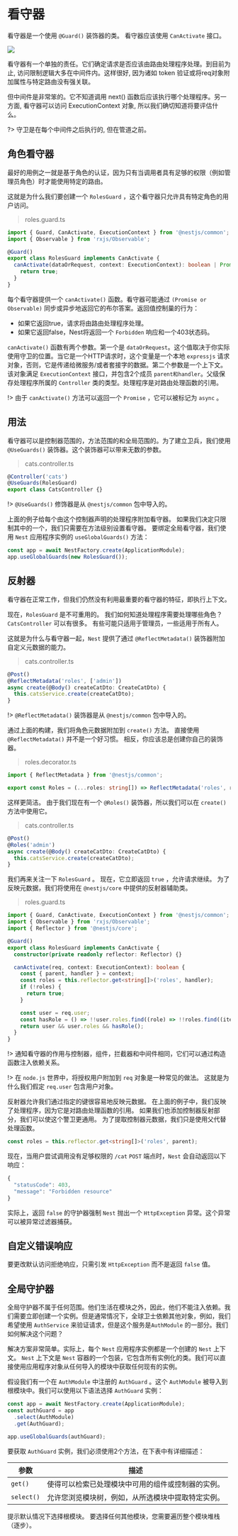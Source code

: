 # 看守器

看守器是一个使用 `@Guard()` 装饰器的类。 看守器应该使用 `CanActivate` 接口。

![](https://docs.nestjs.com/assets/Guards_1.png)

看守器有一个单独的责任。它们确定请求是否应该由路由处理程序处理。到目前为止, 访问限制逻辑大多在中间件内。这样很好, 因为诸如 token 验证或将req对象附加属性与特定路由没有强关联。

但中间件是非常笨的。它不知道调用 next() 函数后应该执行哪个处理程序。另一方面, 看守器可以访问 ExecutionContext 对象, 所以我们确切知道将要评估什么。

?> 守卫是在每个中间件之后执行的, 但在管道之前。

## 角色看守器

最好的用例之一就是基于角色的认证，因为只有当调用者具有足够的权限（例如管理员角色）时才能使用特定的路由。

这就是为什么我们要创建一个 `RolesGuard` ，这个看守器只允许具有特定角色的用户访问。

> roles.guard.ts

```typescript
import { Guard, CanActivate, ExecutionContext } from '@nestjs/common';
import { Observable } from 'rxjs/Observable';

@Guard()
export class RolesGuard implements CanActivate {
  canActivate(dataOrRequest, context: ExecutionContext): boolean | Promise<boolean> | Observable<boolean> {
    return true;
  }
}
```

每个看守器提供一个 `canActivate()` 函数。看守器可能通过 `(Promise or Observable)` 同步或异步地返回它的布尔答案。返回值控制巢的行为：

* 如果它返回true，请求将由路由处理程序处理。
* 如果它返回false，Nest将返回一个 `Forbidden` 响应和一个403状态码。

`canActivate()` 函数有两个参数。第一个是 `dataOrRequest`。这个值取决于你实际使用守卫的位置。当它是一个HTTP请求时，这个变量是一个本地 `expressjs` 请求对象，否则，它是传递给微服务/或者套接字的数据。第二个参数是一个上下文。该对象满足 `ExecutionContext` 接口，并包含2个成员 `parent和handler`。父级保存处理程序所属的 `Controller` 类的类型。处理程序是对路由处理函数的引用。

!> 由于 `canActivate()` 方法可以返回一个 `Promise` ，它可以被标记为 `async` 。

## 用法

看守器可以是控制器范围的，方法范围的和全局范围的。为了建立卫兵，我们使用 `@UseGuards()` 装饰器。这个装饰器可以带来无数的参数。

> cats.controller.ts

```typescript
@Controller('cats')
@UseGuards(RolesGuard)
export class CatsController {}
```

!> `@UseGuards()` 修饰器是从 `@nestjs/common` 包中导入的。

上面的例子给每个由这个控制器声明的处理程序附加看守器。 如果我们决定只限制其中的一个，我们只需要在方法级别设置看守器。 要绑定全局看守器，我们使用 `Nest` 应用程序实例的 `useGlobalGuards()` 方法：

```typescript
const app = await NestFactory.create(ApplicationModule);
app.useGlobalGuards(new RolesGuard());
```

## 反射器

看守器在正常工作，但我们仍然没有利用最重要的看守器的特征，即执行上下文。

现在，`RolesGuard` 是不可重用的。 我们如何知道处理程序需要处理哪些角色？ `CatsController` 可以有很多。 有些可能只适用于管理员，一些适用于所有人。

这就是为什么与看守器一起，`Nest` 提供了通过 `@ReflectMetadata()` 装饰器附加自定义元数据的能力。

> cats.controller.ts

```typescript
@Post()
@ReflectMetadata('roles', ['admin'])
async create(@Body() createCatDto: CreateCatDto) {
  this.catsService.create(createCatDto);
}
```

!> `@ReflectMetadata()` 装饰器是从 `@nestjs/common` 包中导入的。

通过上面的构建，我们将角色元数据附加到 `create()` 方法。 直接使用 `@ReflectMetadata()` 并不是一个好习惯。 相反，你应该总是创建你自己的装饰器。

> roles.decorator.ts

```typescript
import { ReflectMetadata } from '@nestjs/common';

export const Roles = (...roles: string[]) => ReflectMetadata('roles', roles);
```

这样更简洁。 由于我们现在有一个 `@Roles()` 装饰器，所以我们可以在 `create()` 方法中使用它。

> cats.controller.ts

```typescript
@Post()
@Roles('admin')
async create(@Body() createCatDto: CreateCatDto) {
  this.catsService.create(createCatDto);
}
```

我们再来关注一下 `RolesGuard` 。 现在，它立即返回 `true` ，允许请求继续。 为了反映元数据，我们将使用在 `@nestjs/core` 中提供的反射器辅助类。

> roles.guard.ts

```typescript
import { Guard, CanActivate, ExecutionContext } from '@nestjs/common';
import { Observable } from 'rxjs/Observable';
import { Reflector } from '@nestjs/core';

@Guard()
export class RolesGuard implements CanActivate {
  constructor(private readonly reflector: Reflector) {}

  canActivate(req, context: ExecutionContext): boolean {
    const { parent, handler } = context;
    const roles = this.reflector.get<string[]>('roles', handler);
    if (!roles) {
      return true;
    }

    const user = req.user;
    const hasRole = () => !!user.roles.find((role) => !!roles.find((item) => item === role));
    return user && user.roles && hasRole();
  }
}
```

!> 通知看守器的作用与控制器，组件，拦截器和中间件相同，它们可以通过构造函数注入依赖关系。

!> 在 `node.js` 世界中，将授权用户附加到 `req` 对象是一种常见的做法。 这就是为什么我们假定 `req.user` 包含用户对象。

反射器允许我们通过指定的键很容易地反映元数据。 在上面的例子中，我们反映了处理程序，因为它是对路由处理函数的引用。 如果我们也添加控制器反射部分，我们可以使这个警卫更通用。 为了提取控制器元数据，我们只是使用父代替处理函数。

```typescript
const roles = this.reflector.get<string[]>('roles', parent);
```

现在，当用户尝试调用没有足够权限的 `/cat` `POST` 端点时，`Nest` 会自动返回以下响应：

```typescript
{
  "statusCode": 403,
  "message": "Forbidden resource"
}
```

实际上，返回 `false` 的守护器强制 `Nest` 抛出一个 `HttpException` 异常。这个异常可以被异常过滤器捕获。

## 自定义错误响应

要更改默认访问拒绝响应，只需引发 `HttpException` 而不是返回 `false` 值。

## 全局守护器

全局守护器不属于任何范围。他们生活在模块之外，因此，他们不能注入依赖。我们需要立即创建一个实例。但是通常情况下，全球卫士依赖其他对象，例如，我们希望使用 `AuthService` 来验证请求，但是这个服务是`AuthModule` 的一部分。我们如何解决这个问题？

解决方案非常简单。实际上，每个 `Nest` 应用程序实例都是一个创建的 `Nest` 上下文。 `Nest` 上下文是 `Nest` 容器的一个包装，它包含所有实例化的类。我们可以直接使用应用程序对象从任何导入的模块中获取任何现有的实例。

假设我们有一个在 `AuthModule` 中注册的 `AuthGuard` 。这个 `AuthModule` 被导入到根模块中。我们可以使用以下语法选择 `AuthGuard` 实例：

```typescript
const app = await NestFactory.create(ApplicationModule);
const authGuard = app
  .select(AuthModule)
  .get(AuthGuard);

app.useGlobalGuards(authGuard);
```

要获取 `AuthGuard` 实例，我们必须使用2个方法，在下表中有详细描述：

|参数|描述|
|-----|-----|
|`get()` |使得可以检索已处理模块中可用的组件或控制器的实例。|
|`select()` |允许您浏览模块树，例如，从所选模块中提取特定实例。|

提示默认情况下选择根模块。 要选择任何其他模块，您需要遍历整个模块堆栈（逐步）。